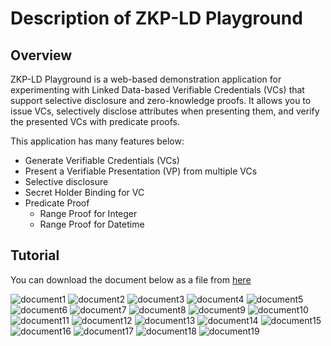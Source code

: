 # Description of ZKP-LD Playground

## Overview

ZKP-LD Playground is a web-based demonstration application for experimenting with Linked Data-based Verifiable Credentials (VCs) that support selective disclosure and zero-knowledge proofs.
It allows you to issue VCs, selectively disclose attributes when presenting them, and verify the presented VCs with predicate proofs.

This application has many features below:

- Generate Verifiable Credentials (VCs)
- Present a Verifiable Presentation (VP) from multiple VCs
- Selective disclosure
- Secret Holder Binding for VC
- Predicate Proof
  - Range Proof for Integer
  - Range Proof for Datetime

## Tutorial

You can download the document below as a file from [here]("/document.pdf")

![document1](/document-imgs/document-01.jpg)
![document2](/document-imgs/document-02.jpg)
![document3](/document-imgs/document-03.jpg)
![document4](/document-imgs/document-04.jpg)
![document5](/document-imgs/document-05.jpg)
![document6](/document-imgs/document-06.jpg)
![document7](/document-imgs/document-07.jpg)
![document8](/document-imgs/document-08.jpg)
![document9](/document-imgs/document-09.jpg)
![document10](/document-imgs/document-10.jpg)
![document11](/document-imgs/document-11.jpg)
![document12](/document-imgs/document-12.jpg)
![document13](/document-imgs/document-13.jpg)
![document14](/document-imgs/document-14.jpg)
![document15](/document-imgs/document-15.jpg)
![document16](/document-imgs/document-16.jpg)
![document17](/document-imgs/document-17.jpg)
![document18](/document-imgs/document-18.jpg)
![document19](/document-imgs/document-19.jpg)

